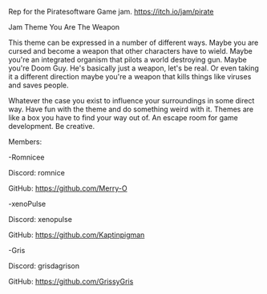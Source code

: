 Rep for the Piratesoftware Game jam. https://itch.io/jam/pirate

Jam Theme You Are The Weapon

This theme can be expressed in a number of different ways. Maybe you are cursed and become a weapon that other characters have to wield. Maybe you're an integrated organism that pilots a world destroying gun. Maybe you're Doom Guy. He's basically just a weapon, let's be real. Or even taking it a different direction maybe you're a weapon that kills things like viruses and saves people.

Whatever the case you exist to influence your surroundings in some direct way. Have fun with the theme and do something weird with it. Themes are like a box you have to find your way out of. An escape room for game development. Be creative.

Members:


-Romnicee

Discord: romnice

GitHub: https://github.com/Merry-O


-xenoPulse

Discord: xenopulse

GitHub: https://github.com/Kaptinpigman


-Gris

Discord: grisdagrison

GitHub: https://github.com/GrissyGris
